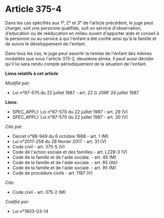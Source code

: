# Article 375-4

Dans les cas spécifiés aux 1°, 2° et 3° de l'article précédent, le juge peut charger, soit une personne qualifiée, soit un
service d'observation, d'éducation ou de rééducation en milieu ouvert d'apporter aide et conseil à la personne ou au service
à qui l'enfant a été confié ainsi qu'à la famille et de suivre le développement de l'enfant.

Dans tous les cas, le juge peut assortir la remise de l'enfant des mêmes modalités que sous l'article 375-2, deuxième alinéa.
Il peut aussi décider qu'il lui sera rendu compte périodiquement de la situation de l'enfant.

**Liens relatifs à cet article**

_Modifié par_:

  - Loi n°87-570 du 22 juillet 1987 - art. 22 () JORF 24 juillet 1987

**Liens**:

  - SPEC_APPLI: Loi n°87-570 du 22 juillet 1987 - art. 29 (V)
  - SPEC_APPLI: Loi n°87-570 du 22 juillet 1987 - art. 30 (V)

_Cité par_:

  - Décret n°88-949 du 6 octobre 1988 - art. 1 (M)
  - Loi n°2017-258 du 28 février 2017 - art. 31 (V)
  - Code civil - art. 375-5 (V)
  - Code de l'action sociale et des familles - art. L228-3 (V)
  - Code de la famille et de l'aide sociale. - art. 46 (M)
  - Code de la famille et de l'aide sociale. - art. 85 (Ab)
  - Code de la famille et de l'aide sociale. - art. 95 (M)
  - Code de procédure civile - art. 1187 (V)

_Cite_:

  - Code civil - art. 375-2 (M)

_Codifié par_:

  - Loi n°1803-03-14
